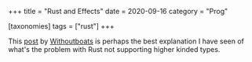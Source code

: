 +++
title = "Rust and Effects"
date = 2020-09-16
category = "Prog"

[taxonomies]
tags = ["rust"]
+++

This [post](https://without.boats/blog/the-problem-of-effects/) by [Withoutboats](https://without.boats/) is perhaps the best explanation I have seen of what's the problem with Rust not supporting higher kinded types.
